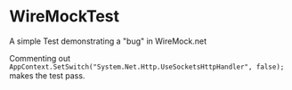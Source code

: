 # WireMockTest
A simple Test demonstrating a "bug" in WireMock.net

Commenting out `AppContext.SetSwitch("System.Net.Http.UseSocketsHttpHandler", false);` makes the test pass. 
